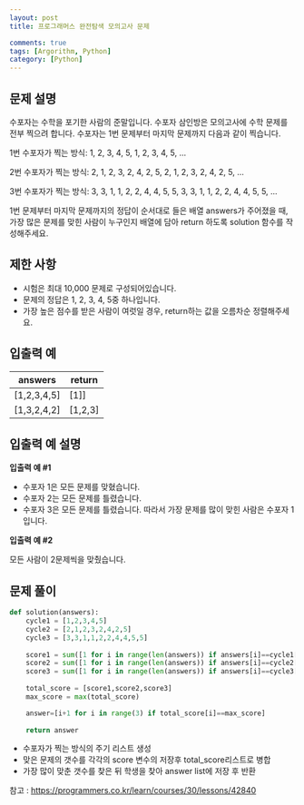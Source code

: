 ```yaml
---
layout: post
title: 프로그래머스 완전탐색 모의고사 문제

comments: true
tags: [Argorithm, Python]
category: [Python]
---
```


## 문제 설명
수포자는 수학을 포기한 사람의 준말입니다. 수포자 삼인방은 모의고사에 수학 문제를 전부 찍으려 합니다. 수포자는 1번 문제부터 마지막 문제까지 다음과 같이 찍습니다.


1번 수포자가 찍는 방식: 1, 2, 3, 4, 5, 1, 2, 3, 4, 5, ...

2번 수포자가 찍는 방식: 2, 1, 2, 3, 2, 4, 2, 5, 2, 1, 2, 3, 2, 4, 2, 5, ...

3번 수포자가 찍는 방식: 3, 3, 1, 1, 2, 2, 4, 4, 5, 5, 3, 3, 1, 1, 2, 2, 4, 4, 5, 5, ...


1번 문제부터 마지막 문제까지의 정답이 순서대로 들은 배열 answers가 주어졌을 때, 가장 많은 문제를 맞힌 사람이 누구인지 배열에 담아 return 하도록 solution 함수를 작성해주세요.

## 제한 사항
- 시험은 최대 10,000 문제로 구성되어있습니다.
- 문제의 정답은 1, 2, 3, 4, 5중 하나입니다.
- 가장 높은 점수를 받은 사람이 여럿일 경우, return하는 값을 오름차순 정렬해주세요.

## 입출력 예  
| answers | return |
|--- | --- |
|[1,2,3,4,5]|  [1]] |
| [1,3,2,4,2]	| [1,2,3]|  

## 입출력 예 설명
**입출력 예 #1**

- 수포자 1은 모든 문제를 맞혔습니다.
- 수포자 2는 모든 문제를 틀렸습니다.
- 수포자 3은 모든 문제를 틀렸습니다.
따라서 가장 문제를 많이 맞힌 사람은 수포자 1입니다.

**입출력 예 #2**

모든 사람이 2문제씩을 맞췄습니다.

## 문제 풀이
```python
def solution(answers):
    cycle1 = [1,2,3,4,5]
    cycle2 = [2,1,2,3,2,4,2,5]
    cycle3 = [3,3,1,1,2,2,4,4,5,5]
    
    score1 = sum([1 for i in range(len(answers)) if answers[i]==cycle1[i%5]])
    score2 = sum([1 for i in range(len(answers)) if answers[i]==cycle2[i%8]])
    score3 = sum([1 for i in range(len(answers)) if answers[i]==cycle3[i%10]])
    
    total_score = [score1,score2,score3]
    max_score = max(total_score)

    answer=[i+1 for i in range(3) if total_score[i]==max_score]
    
    return answer

```
- 수포자가 찍는 방식의 주기 리스트 생성
- 맞은 문제의 갯수를 각각의 score 변수의 저장후 total_score리스트로 병합
- 가장 많이 맞춘 갯수를 찾은 뒤 학생을 찾아 answer list에 저장 후 반환


참고 : <https://programmers.co.kr/learn/courses/30/lessons/42840>